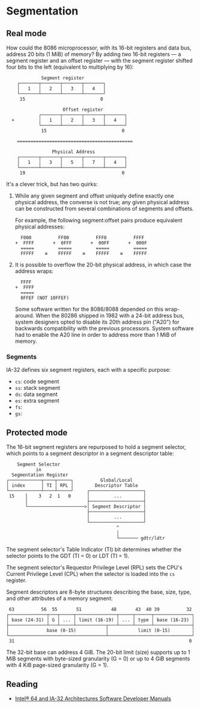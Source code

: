 # Segmentation

## Real mode

How could the 8086 microprocessor, with its 16-bit registers and data bus,
address 20 bits (1 MiB) of memory? By adding _two_ 16-bit registers — a segment
register and an offset register — with the segment register shifted four bits
to the left (equivalent to multiplying by 16):

                 Segment register
        ┌───────┬───────┬───────┬───────┐
        │   1   │   2   │   3   │   4   │
        └───────┴───────┴───────┴───────┘
         15                            0

                         Offset register
                ┌───────┬───────┬───────┬───────┐
      +         │   1   │   2   │   3   │   4   │
                └───────┴───────┴───────┴───────┘
                 15                            0

        ===========================================

                     Physical Address
        ┌───────┬───────┬───────┬───────┬───────┐
        │   1   │   3   │   5   │   7   │   4   │
        └───────┴───────┴───────┴───────┴───────┘
         19                                    0

It's a clever trick, but has two quirks:

1. While any given segment and offset uniquely define exactly one physical
   address, the converse is not true; any given physical address can be
   constructed from several combinations of segments and offsets.

   For example, the following segment:offset pairs produce equivalent physical
   addresses:

         F000          FF00          FFF0          FFFF 
       +  FFFF       +  0FFF       +  00FF       +  000F
         =====         =====         =====         =====
         FFFFF    ≡    FFFFF    ≡    FFFFF    ≡    FFFFF

2. It is possible to overflow the 20-bit physical address, in which case the
   address wraps:

         FFFF
       +  FFFF
         =====
         0FFEF (NOT 10FFEF)

   Some software written for the 8086/8088 depended on this wrap-around. When
   the 80286 shipped in 1982 with a 24-bit address bus, system designers opted
   to disable its 20th address pin ("A20") for backwards compatibility with the
   previous processors. System software had to enable the A20 line in order to
   address more than 1 MiB of memory.


### Segments

IA-32 defines six segment registers, each with a specific purpose:

  * `cs`: code segment
  * `ss`: stack segment
  * `ds`: data segment
  * `es`: extra segment
  * `fs`: 
  * `gs`: 


## Protected mode

The 16-bit segment registers are repurposed to hold a segment selector, which
points to a segment descriptor in a segment descriptor table:

        Segment Selector
               in
      Segmentation Register
    ┌────────────┬────┬─────┐          Global/Local
    │ index      │ TI │ RPL │        Descriptor Table
    └────────────┴────┴─────┘     ┌────────────────────┐
     15    │    3   2  1   0      │         ...        │
           │                      ├────────────────────┤
           └─────────────────────>│ Segment Descriptor │
                                  ├────────────────────┤
                                  │         ...        │
                                  └────────────────────┘
                                             ^
                                             │
                                             └─────── gdtr/ldtr

The segment selector's Table Indicator (TI) bit determines whether the selector
points to the GDT (TI = 0) or LDT (TI = 1).

The segment selector's Requestor Privilege Level (RPL) sets the CPU's Current
Privilege Level (CPL) when the selector is loaded into the `cs` register.

Segment descriptors are 8-byte structures describing the base, size, type, and
other attributes of a memory segment:

     63          56  55       51           48       43  40 39          32
    ┌──────────────┬───┬─────┬───────────────┬─────┬──────┬──────────────┐
    │ base (24-31) │ G │ ... │ limit (16-19) │ ... │ type │ base (16-23) │
    ├──────────────┴───┴─────┴───────────┬───┴─────┴──────┴──────────────┤
    │              base (0-15)           │           limit (0-15)        │
    └────────────────────────────────────┴───────────────────────────────┘
     31                                                                 0

The 32-bit base can address 4 GiB. The 20-bit limit (size) supports up to 1 MiB
segments with byte-sized granularity (G = 0) or up to 4 GiB segments with 4 KiB
page-sized granularity (G = 1).

## Reading

  * [Intel® 64 and IA-32 Architectures Software Developer Manuals][]

[Intel® 64 and IA-32 Architectures Software Developer Manuals]: https://software.intel.com/en-us/articles/intel-sdm

